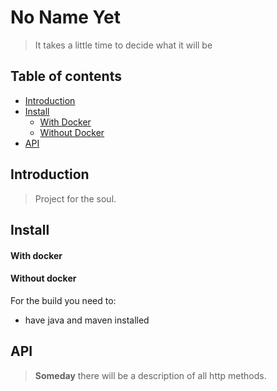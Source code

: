 # No Name Yet

> It takes a little time to decide what it will be

## Table of contents
- [Introduction](#introduction)
- [Install](#install)
   - [With Docker](#withDocker)
   - [Without Docker](#withoutDocker)
- [API](#api)

## Introduction <a name="introduction"></a>
> Project for the soul.
## Install <a name="install"></a>

#### With docker <a name="withDocker"></a>

#### Without docker <a name="withoutDocker"></a>
For the build you need to:
- have java and maven installed

## API <a name="api"></a>

> **Someday** there will be a description of all http methods.
